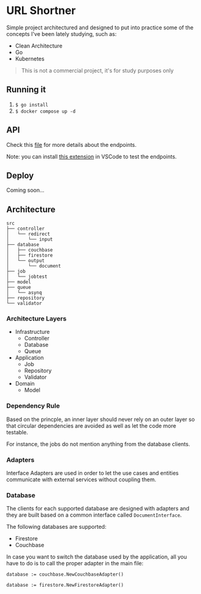# URL Shortner

Simple project architectured and designed to put into practice some of the concepts I've been lately studying, such as:

- Clean Architecture
- Go
- Kubernetes

> This is not a commercial project, it's for study purposes only

## Running it

1. `$ go install`
2. `$ docker compose up -d`

## API

Check this [file](https://github.com/dorianneto/url-shortener/blob/develop/api.http) for more details about the endpoints.

Note: you can install [this extension](https://marketplace.visualstudio.com/items?itemName=humao.rest-client) in VSCode to test the endpoints.

## Deploy

Coming soon...

## Architecture

```
src
├── controller
│   └── redirect
│       └── input
├── database
│   ├── couchbase
│   ├── firestore
│   └── output
│       └── document
├── job
│   └── jobtest
├── model
├── queue
│   └── asynq
├── repository
└── validator
```

### Architecture Layers

- Infrastructure
  - Controller
  - Database
  - Queue
- Application
  - Job
  - Repository
  - Validator
- Domain
  - Model

### Dependency Rule

Based on the princple, an inner layer should never rely on an outer layer so that circular dependencies are avoided as well as let the code more testable.

For instance, the jobs do not mention anything from the database clients.

### Adapters

Interface Adapters are used in order to let the use cases and entities communicate with external services without coupling them.

### Database

The clients for each supported database are designed with adapters and they are built based on a common interface called `DocumentInterface`.

The following databases are supported:

- Firestore
- Couchbase

In case you want to switch the database used by the application, all you have to do is to call the proper adapter in the main file:

```
database := couchbase.NewCouchbaseAdapter()
```

```
database := firestore.NewFirestoreAdapter()
```
